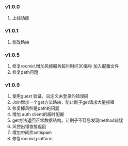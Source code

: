 ### v1.0.0
1. 上线功能

### v1.0.1
1. 修改路由

### v1.0.5
1. 修复roomid,增加风控服务超时时间30毫秒 加入配置文件
2. 修复path问题

### v1.0.9 
1. 使用guest 验证，自定义未登录的错误码
2. Join增加一个get方法路由，防止刷子get请求大量报错
3. 修复掉风控是path的问题
4. 增加 auth client的超时配置
5. get方法返回正常数据结构，让刷子不容易发现method错误
6. 风控出错直接返回
7. 增加中间件antispam
8. 修复roomid,platform